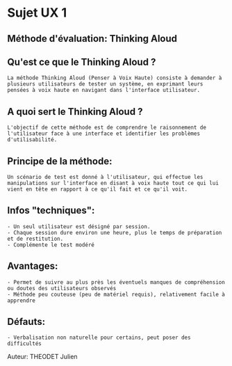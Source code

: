 Sujet UX 1
==========

## Méthode d'évaluation: **Thinking Aloud**

## Qu'est ce que le Thinking Aloud ?
```
La méthode Thinking Aloud (Penser à Voix Haute) consiste à demander à plusieurs utilisateurs de tester un système, en exprimant leurs pensées à voix haute en navigant dans l'interface utilisateur.
```

##  A quoi sert le Thinking Aloud ?
```
L'objectif de cette méthode est de comprendre le raisonnement de l'utilisateur face à une interface et identifier les problèmes d'utilisabilité.
```

## Principe de la méthode:

```
Un scénario de test est donné à l'utilisateur, qui effectue les manipulations sur l'interface en disant à voix haute tout ce qui lui vient en tête en rapport à ce qu'il fait et ce qu'il voit.
```

## Infos "techniques":

```
- Un seul utilisateur est désigné par session.
- Chaque session dure environ une heure, plus le temps de préparation et de restitution.
- Complémente le test modéré
```

## Avantages:

```
- Permet de suivre au plus près les éventuels manques de compréhension ou doutes des utilisateurs observés
- Méthode peu couteuse (peu de matériel requis), relativement facile à apprendre
```

## Défauts:

```
- Verbalisation non naturelle pour certains, peut poser des difficultés
```

Auteur: THEODET Julien
